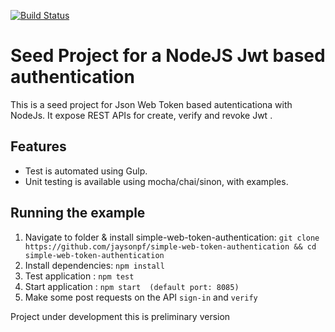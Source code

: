 [![Build Status](https://api.cirrus-ci.com/github/jaysonpf/simple-web-token-authentication.svg)](https://cirrus-ci.com/github/jaysonpf/simple-web-token-authentication)

# Seed Project for a NodeJS Jwt based authentication
This is a seed project for Json Web Token based autenticationa with NodeJs. It expose  REST APIs for create, verify and revoke Jwt .

## Features
- Test  is automated using Gulp.
- Unit testing is available using mocha/chai/sinon, with examples.


## Running the example
1. Navigate to folder & install simple-web-token-authentication: `git clone https://github.com/jaysonpf/simple-web-token-authentication && cd simple-web-token-authentication`
2. Install dependencies: `npm install`
3. Test application : `npm test`  
4. Start application : `npm start  (default port: 8085)`
5. Make some post requests on the API `sign-in` and `verify`



Project under development this is preliminary version
